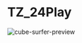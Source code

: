 # TZ_24Play
![cube-surfer-preview](https://user-images.githubusercontent.com/25667583/185901239-d0f1df86-0ea0-4485-a42a-35a9bbd2059d.jpg)
